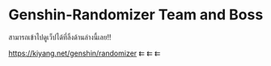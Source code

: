 # Genshin-Randomizer Team and Boss 
สามารถเข้าไปดูเว็ปได้ที่ลิ้งด้านล่างนี้เลย!!

https://kiyang.net/genshin/randomizer      ⇇  ⇇  ⇇
